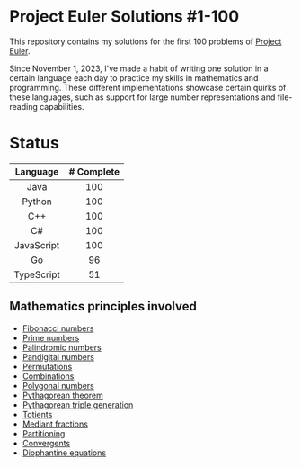# Project Euler Solutions #1-100

This repository contains my solutions for the first 100 problems of [Project Euler](https://projecteuler.net).

Since November 1, 2023, I've made a habit of writing one solution in a certain language each day to practice my skills in mathematics and programming.
These different implementations showcase certain quirks of these languages, such as support for large number representations and file-reading capabilities.

# Status

| Language   | # Complete |  
| :--------: | :-: |
| Java       | 100 |
| Python     | 100 |
| C++        | 100 |
| C#         | 100 |
| JavaScript | 100 |
| Go         |  96 |
| TypeScript |  51 |

## Mathematics principles involved

- [Fibonacci numbers](https://en.wikipedia.org/wiki/Fibonacci_sequence)
- [Prime numbers](https://en.wikipedia.org/wiki/Prime_number)
- [Palindromic numbers](https://en.wikipedia.org/wiki/Palindromic_number)
- [Pandigital numbers](https://en.wikipedia.org/wiki/Pandigital_number)
- [Permutations](https://en.wikipedia.org/wiki/Permutation)
- [Combinations](https://en.wikipedia.org/wiki/Combination)
- [Polygonal numbers](https://en.wikipedia.org/wiki/Polygonal_number)
- [Pythagorean theorem](https://en.wikipedia.org/wiki/Pythagorean_theorem)
- [Pythagorean triple generation](https://en.wikipedia.org/wiki/Pythagorean_triple)
- [Totients](https://en.wikipedia.org/wiki/Euler%27s_totient_function)
- [Mediant fractions](https://en.wikipedia.org/wiki/Mediant_(mathematics))
- [Partitioning](https://en.wikipedia.org/wiki/Integer_partition)
- [Convergents](https://en.wikipedia.org/wiki/Simple_continued_fraction#Infinite_continued_fractions_and_convergents)
- [Diophantine equations](https://en.wikipedia.org/wiki/Diophantine_equation)

